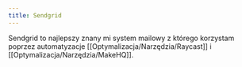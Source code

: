```yaml
---
title: Sendgrid
---
```

Sendgrid to najlepszy znany mi system mailowy z którego korzystam poprzez automatyzacje [[Optymalizacja/Narzędzia/Raycast]] i [[Optymalizacja/Narzędzia/MakeHQ]].